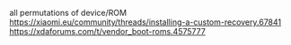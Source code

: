 all permutations of device/ROM
https://xiaomi.eu/community/threads/installing-a-custom-recovery.67841
https://xdaforums.com/t/vendor_boot-roms.4575777